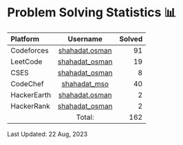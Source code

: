 # Problem Solving Statistics 📊 

| Platform | Username | Solved |
| :--- | :---: | -----------: |
| Codeforces | [shahadat.osman](https://codeforces.com/profile/shahadat.osman) | 91 |
| LeetCode | [shahadat_osman](https://leetcode.com/shahadat_osman) | 19 |
| CSES | [shahadat_osman](https://cses.fi/user/135904) | 8 |
| CodeChef | [shahadat_mso](https://www.codechef.com/users/shahadat_mso) | 40 |
| HackerEarth | [shahadat.osman](https://www.hackerearth.com/@shahadat.osman) | 2 |
| HackerRank | [shahadat_osman](https://www.hackerrank.com/shahadat_osman) | 2 |
|  | Total: | 162 |

Last Updated: 22 Aug, 2023
